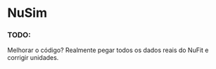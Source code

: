 # NuSim

### TODO:

Melhorar o código?
Realmente pegar todos os dados reais do NuFit e corrigir unidades.

